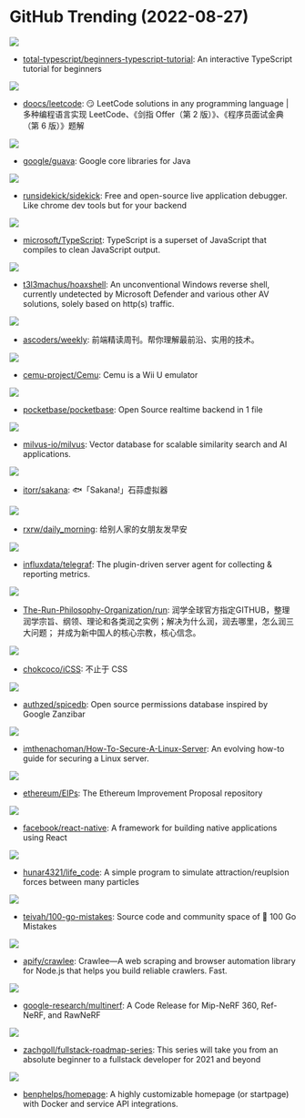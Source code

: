 # GitHub Trending (2022-08-27)

![](https://img.shields.io/badge/TypeScript-New%20457-green?style=flat-square&logo=appveyor)
- [total-typescript/beginners-typescript-tutorial](https://github.com/total-typescript/beginners-typescript-tutorial): An interactive TypeScript tutorial for beginners

![](https://img.shields.io/badge/Java-New%20273-green?style=flat-square&logo=appveyor)
- [doocs/leetcode](https://github.com/doocs/leetcode): 😏 LeetCode solutions in any programming language | 多种编程语言实现 LeetCode、《剑指 Offer（第 2 版）》、《程序员面试金典（第 6 版）》题解

![](https://img.shields.io/badge/Java-New%2011-green?style=flat-square&logo=appveyor)
- [google/guava](https://github.com/google/guava): Google core libraries for Java

![](https://img.shields.io/badge/Java-New%20194-green?style=flat-square&logo=appveyor)
- [runsidekick/sidekick](https://github.com/runsidekick/sidekick): Free and open-source live application debugger. Like chrome dev tools but for your backend

![](https://img.shields.io/badge/TypeScript-New%2036-green?style=flat-square&logo=appveyor)
- [microsoft/TypeScript](https://github.com/microsoft/TypeScript): TypeScript is a superset of JavaScript that compiles to clean JavaScript output.

![](https://img.shields.io/badge/Python-New%2097-green?style=flat-square&logo=appveyor)
- [t3l3machus/hoaxshell](https://github.com/t3l3machus/hoaxshell): An unconventional Windows reverse shell, currently undetected by Microsoft Defender and various other AV solutions, solely based on http(s) traffic.

![](https://img.shields.io/badge/JavaScript-New%2022-green?style=flat-square&logo=appveyor)
- [ascoders/weekly](https://github.com/ascoders/weekly): 前端精读周刊。帮你理解最前沿、实用的技术。

![](https://img.shields.io/badge/C%2B%2B-New%20388-green?style=flat-square&logo=appveyor)
- [cemu-project/Cemu](https://github.com/cemu-project/Cemu): Cemu is a Wii U emulator

![](https://img.shields.io/badge/Go-New%20263-green?style=flat-square&logo=appveyor)
- [pocketbase/pocketbase](https://github.com/pocketbase/pocketbase): Open Source realtime backend in 1 file

![](https://img.shields.io/badge/Go-New%20103-green?style=flat-square&logo=appveyor)
- [milvus-io/milvus](https://github.com/milvus-io/milvus): Vector database for scalable similarity search and AI applications.

![](https://img.shields.io/badge/JavaScript-New%20198-green?style=flat-square&logo=appveyor)
- [itorr/sakana](https://github.com/itorr/sakana): 🐟「Sakana!」石蒜虚拟器

![](https://img.shields.io/badge/Python-New%20595-green?style=flat-square&logo=appveyor)
- [rxrw/daily_morning](https://github.com/rxrw/daily_morning): 给别人家的女朋友发早安

![](https://img.shields.io/badge/Go-New%205-green?style=flat-square&logo=appveyor)
- [influxdata/telegraf](https://github.com/influxdata/telegraf): The plugin-driven server agent for collecting & reporting metrics.

![](https://img.shields.io/badge/none-New%20133-green?style=flat-square&logo=appveyor)
- [The-Run-Philosophy-Organization/run](https://github.com/The-Run-Philosophy-Organization/run): 润学全球官方指定GITHUB，整理润学宗旨、纲领、理论和各类润之实例；解决为什么润，润去哪里，怎么润三大问题； 并成为新中国人的核心宗教，核心信念。

![](https://img.shields.io/badge/CSS-New%207-green?style=flat-square&logo=appveyor)
- [chokcoco/iCSS](https://github.com/chokcoco/iCSS): 不止于 CSS

![](https://img.shields.io/badge/Go-New%2016-green?style=flat-square&logo=appveyor)
- [authzed/spicedb](https://github.com/authzed/spicedb): Open source permissions database inspired by Google Zanzibar

![](https://img.shields.io/badge/none-New%2041-green?style=flat-square&logo=appveyor)
- [imthenachoman/How-To-Secure-A-Linux-Server](https://github.com/imthenachoman/How-To-Secure-A-Linux-Server): An evolving how-to guide for securing a Linux server.

![](https://img.shields.io/badge/Solidity-New%208-green?style=flat-square&logo=appveyor)
- [ethereum/EIPs](https://github.com/ethereum/EIPs): The Ethereum Improvement Proposal repository

![](https://img.shields.io/badge/JavaScript-New%2020-green?style=flat-square&logo=appveyor)
- [facebook/react-native](https://github.com/facebook/react-native): A framework for building native applications using React

![](https://img.shields.io/badge/C%2B%2B-New%2047-green?style=flat-square&logo=appveyor)
- [hunar4321/life_code](https://github.com/hunar4321/life_code): A simple program to simulate attraction/reuplsion forces between many particles

![](https://img.shields.io/badge/Go-New%20135-green?style=flat-square&logo=appveyor)
- [teivah/100-go-mistakes](https://github.com/teivah/100-go-mistakes): Source code and community space of 📖 100 Go Mistakes

![](https://img.shields.io/badge/TypeScript-New%20257-green?style=flat-square&logo=appveyor)
- [apify/crawlee](https://github.com/apify/crawlee): Crawlee—A web scraping and browser automation library for Node.js that helps you build reliable crawlers. Fast.

![](https://img.shields.io/badge/Python-New%20198-green?style=flat-square&logo=appveyor)
- [google-research/multinerf](https://github.com/google-research/multinerf): A Code Release for Mip-NeRF 360, Ref-NeRF, and RawNeRF

![](https://img.shields.io/badge/JavaScript-New%2017-green?style=flat-square&logo=appveyor)
- [zachgoll/fullstack-roadmap-series](https://github.com/zachgoll/fullstack-roadmap-series): This series will take you from an absolute beginner to a fullstack developer for 2021 and beyond

![](https://img.shields.io/badge/JavaScript-New%2028-green?style=flat-square&logo=appveyor)
- [benphelps/homepage](https://github.com/benphelps/homepage): A highly customizable homepage (or startpage) with Docker and service API integrations.


